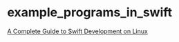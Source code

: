 # example_programs_in_swift

[A Complete Guide to Swift Development on Linux](https://www.kodeco.com/8325890-a-complete-guide-to-swift-development-on-linux)
